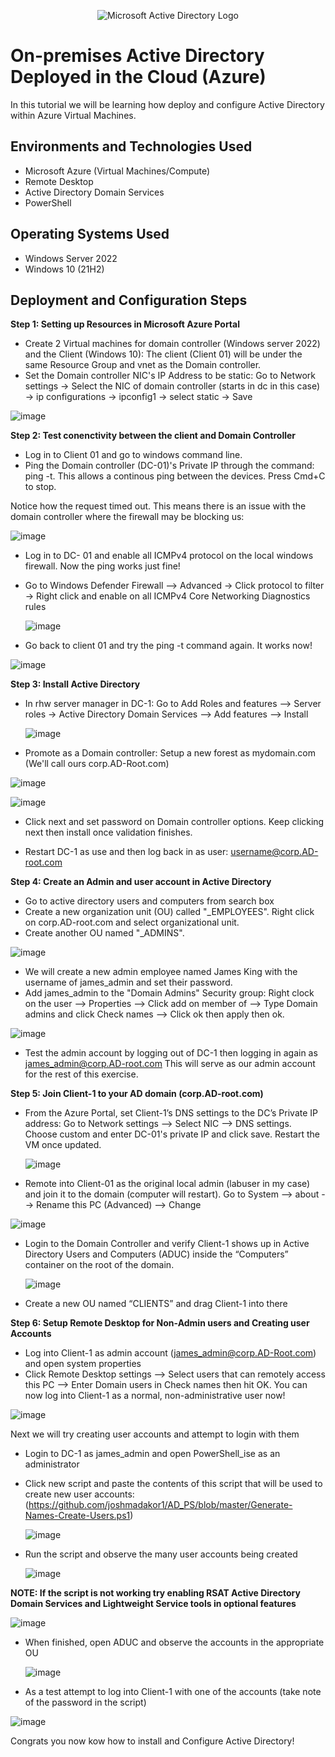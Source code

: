 <p align="center">
<img src="https://i.imgur.com/pU5A58S.png" alt="Microsoft Active Directory Logo"/>
</p>

<h1>On-premises Active Directory Deployed in the Cloud (Azure)</h1>
In this tutorial we will be learning how deploy and configure Active Directory within Azure Virtual Machines.<br />


<h2>Environments and Technologies Used</h2>

- Microsoft Azure (Virtual Machines/Compute)
- Remote Desktop
- Active Directory Domain Services
- PowerShell

<h2>Operating Systems Used </h2>

- Windows Server 2022
- Windows 10 (21H2)


<h2>Deployment and Configuration Steps</h2>

**Step 1: Setting up Resources in Microsoft Azure Portal**
  - Create 2 Virtual machines for domain controller (Windows server 2022) and the Client (Windows 10): The client (Client 01) will be under the same Resource Group and vnet as the Domain controller.
  - Set the Domain controller NIC's IP Address to be static:
    Go to Network settings -> Select the NIC of domain controller (starts in dc in this case) -> ip configurations -> ipconfig1 -> select static -> Save

![image](https://github.com/user-attachments/assets/5402d94a-5fc4-45d5-8153-29a4af099411)


**Step 2: Test conenctivity between the client and Domain Controller**
 - Log in to Client 01 and go to windows command line.
 - Ping the Domain controller (DC-01)'s Private IP through the command: ping -t. This allows a continous ping between the devices. Press Cmd+C to stop.

 Notice how the request timed out. This means there is an issue with the domain controller where the firewall may be blocking us:

  ![image](https://github.com/user-attachments/assets/1b428f77-4f40-4125-9dd1-a5738cbaa921)


  - Log in to DC- 01 and enable all ICMPv4 protocol on the local windows firewall. Now the ping works just fine!
  - Go to Windows Defender Firewall --> Advanced -> Click protocol to filter -> Right click and enable on all ICMPv4 Core Networking Diagnostics rules

    ![image](https://github.com/user-attachments/assets/718f8372-015c-41d6-9ed8-bd2590d91fc7)

- Go back to client 01 and try the ping -t command again. It works now!

![image](https://github.com/user-attachments/assets/8ae811e7-56e3-49ca-b8c5-ee3933066aa2)

**Step 3: Install Active Directory**
 - In rhw server manager in DC-1: Go to Add Roles and features --> Server roles -> Active Directory Domain Services --> Add features --> Install
   
   ![image](https://github.com/user-attachments/assets/539e7f16-8821-4dea-b4d5-841ed4e80f83)

 - Promote as a Domain controller: Setup a new forest as mydomain.com (We'll call ours corp.AD-Root.com)
   
![image](https://github.com/user-attachments/assets/b4ca04d9-f7f0-4702-a942-a578e07f4bf8)

![image](https://github.com/user-attachments/assets/a5c395a5-d68a-488d-866d-5ca677731874)

- Click next and set password on Domain controller options. Keep clicking next then install once validation finishes.

- Restart DC-1 as use and then log back in as user: username@corp.AD-root.com

**Step 4: Create an Admin and user account in Active Directory**
-  Go to active directory users and computers from search box
-  Create a new organization unit (OU) called "_EMPLOYEES". Right click on corp.AD-root.com and select organizational unit.
-  Create another OU named "_ADMINS". 
  
![image](https://github.com/user-attachments/assets/a53cc283-be1b-47c7-a97c-cbcaadf7aba8)

  
-  We will create a new admin employee named James King with the username of james_admin and set their password.
-  Add james_admin to the "Domain Admins" Security group: Right clock on the user --> Properties --> Click add on member of --> Type Domain admins and click Check names --> Click ok then apply then ok. 

  ![image](https://github.com/user-attachments/assets/a9ed6515-22af-4063-8f02-2c13cb1e483c)

-  Test the admin account by logging out of DC-1 then logging in again as james_admin@corp.AD-root.com This will serve as our admin account for the rest of this exercise.

  
**Step 5: Join Client-1 to your AD domain (corp.AD-root.com)**
 - From the Azure Portal, set Client-1’s DNS settings to the DC’s Private IP address: Go to  Network settings --> Select NIC --> DNS settings. Choose custom and enter DC-01's private IP and click save. Restart the VM once updated.
   
   ![image](https://github.com/user-attachments/assets/5a399db5-b86b-4761-91c7-e759f25499a4)

 - Remote into Client-01 as the original local admin (labuser in my case) and join it to the domain (computer will restart). Go to System --> about --> Rename this PC (Advanced) --> Change

  ![image](https://github.com/user-attachments/assets/6d57156b-232c-4037-b2bf-4c7d9f52b9cc)

 - Login to the Domain Controller and verify Client-1 shows up in Active Directory Users and Computers (ADUC) inside the “Computers” container on the root of the domain.

   ![image](https://github.com/user-attachments/assets/39d6dbc7-92a3-4bf0-a3d2-b210cdd1a18e)

 - Create a new OU named “CLIENTS” and drag Client-1 into there

  **Step 6: Setup Remote Desktop for Non-Admin users and Creating user Accounts**
- Log into Client-1 as admin account (james_admin@corp.AD-Root.com) and open system properties
- Click Remote Desktop settings --> Select users that can remotely access this PC --> Enter Domain users in Check names then hit OK. You can now log into Client-1 as a normal, non-administrative user now!
  
![image](https://github.com/user-attachments/assets/64c7a046-7c12-45bb-ad90-6462d9e08fc6)

Next we will try creating user accounts and attempt to login with them
- Login to DC-1 as james_admin and open PowerShell_ise as an administrator
- Click new script and paste the contents of this script that will be used to create new user accounts: (https://github.com/joshmadakor1/AD_PS/blob/master/Generate-Names-Create-Users.ps1)

  ![image](https://github.com/user-attachments/assets/d78eeea6-ff5a-430a-8297-de2355280fd3)
  
- Run the script and observe the many user accounts being created
  
  ![image](https://github.com/user-attachments/assets/047d54a9-176d-44ca-9c42-d397cafb368c)

**NOTE: If the script is not working try enabling RSAT Active Directory Domain Services and Lightweight Service tools in optional features**

![image](https://github.com/user-attachments/assets/abf5a052-7028-4b37-9e2c-22a61a0ce21e)

- When finished, open ADUC and observe the accounts in the appropriate OU

  ![image](https://github.com/user-attachments/assets/8faeb906-b683-40e3-93b0-41d4699fd073)

- As a test attempt to log into Client-1 with one of the accounts (take note of the password in the script)

![image](https://github.com/user-attachments/assets/9a760c30-e42a-44b5-b4a4-95f758c38161)


Congrats you now kow how to install and Configure Active Directory!
  
